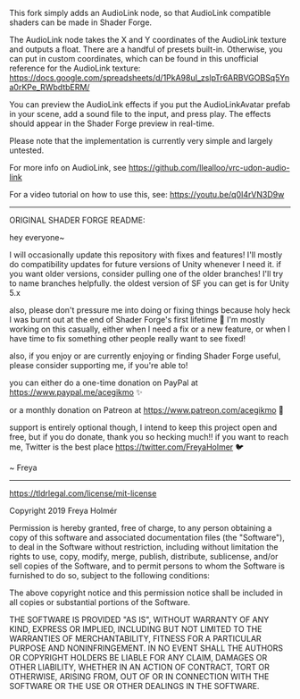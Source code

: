 This fork simply adds an AudioLink node, so that AudioLink compatible shaders can be made in Shader Forge. 

The AudioLink node takes the X and Y coordinates of the AudioLink texture and outputs a float. There are a handful of presets built-in. Otherwise, you can put in custom coordinates, which can be found in this unofficial reference for the AudioLink texture: https://docs.google.com/spreadsheets/d/1PkA98uI_zslpTr6ARBVGOBSq5Yna0rKPe_RWbdtbERM/

You can preview the AudioLink effects if you put the AudioLinkAvatar prefab in your scene, add a sound file to the input, and press play. The effects should appear in the Shader Forge preview in real-time.

Please note that the implementation is currently very simple and largely untested.

For more info on AudioLink, see https://github.com/llealloo/vrc-udon-audio-link

For a video tutorial on how to use this, see: https://youtu.be/q0I4rVN3D9w

-------------------------------

ORIGINAL SHADER FORGE README:

hey everyone~

I will occasionally update this repository with fixes and features!
I'll mostly do compatibility updates for future versions of Unity whenever I need it. if you want older versions, consider pulling one of the older branches! I'll try to name branches helpfully. the oldest version of SF you can get is for Unity 5.x

also, please don't pressure me into doing or fixing things because holy heck I was burnt out at the end of Shader Forge's first lifetime 👀 I'm mostly working on this casually, either when I need a fix or a new feature, or when I have time to fix something other people really want to see fixed!

also, if you enjoy or are currently enjoying or finding Shader Forge useful, please consider supporting me, if you're able to!

you can either do a one-time donation on PayPal at https://www.paypal.me/acegikmo ✨

or a monthly donation on Patreon at https://www.patreon.com/acegikmo 💖

support is entirely optional though, I intend to keep this project open and free, but if you do donate, thank you so hecking much!! if you want to reach me, Twitter is the best place https://twitter.com/FreyaHolmer 🐦

~ Freya

-------------------------------


https://tldrlegal.com/license/mit-license

Copyright 2019 Freya Holmér

Permission is hereby granted, free of charge, to any person obtaining a copy of this software and associated documentation files (the "Software"), to deal in the Software without restriction, including without limitation the rights to use, copy, modify, merge, publish, distribute, sublicense, and/or sell copies of the Software, and to permit persons to whom the Software is furnished to do so, subject to the following conditions:

The above copyright notice and this permission notice shall be included in all copies or substantial portions of the Software.

THE SOFTWARE IS PROVIDED "AS IS", WITHOUT WARRANTY OF ANY KIND, EXPRESS OR IMPLIED, INCLUDING BUT NOT LIMITED TO THE WARRANTIES OF MERCHANTABILITY, FITNESS FOR A PARTICULAR PURPOSE AND NONINFRINGEMENT. IN NO EVENT SHALL THE AUTHORS OR COPYRIGHT HOLDERS BE LIABLE FOR ANY CLAIM, DAMAGES OR OTHER LIABILITY, WHETHER IN AN ACTION OF CONTRACT, TORT OR OTHERWISE, ARISING FROM, OUT OF OR IN CONNECTION WITH THE SOFTWARE OR THE USE OR OTHER DEALINGS IN THE SOFTWARE.
